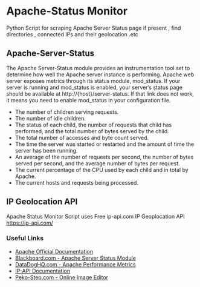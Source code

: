 # Apache-Status Monitor
Python Script for scraping Apache Server Status page if present , find directories , connected IPs and their geolocation .etc
## Apache-Server-Status
The Apache Server-Status module provides an instrumentation tool set to determine how well the Apache server instance is performing.
Apache web server exposes metrics through its status module, mod_status. If your server is running and mod_status is enabled, your server’s status page should be available at http://{host}/server-status. If that link does not work, it means you need to enable mod_status in your configuration file.

- The number of children serving requests.
- The number of idle children.
- The status of each child, the number of requests that child has performed, and the total number of bytes served by the child.
- The total number of accesses and byte count served.
- The time the server was started or restarted and the amount of time the server has been running.
- An average of the number of requests per second, the number of bytes served per second, and the average number of bytes per request.
- The current percentage of the CPU used by each child and in total by Apache.
- The current hosts and requests being processed.

## IP Geolocation API

Apache Status Monitor Script uses Free ip-api.com IP Geoplocation API 
https://ip-api.com/


### Useful Links

- [Apache Official Documentation](https://httpd.apache.org/docs/2.4/mod/mod_status.html)
- [Blackboard.com - Apache Server Status Module](https://help.blackboard.com/Learn/Administrator/Hosting/Performance_Optimization/Optimization_Apache/Server-Status_Module_Apache)
- [DataDogHQ.com - Apache Performance Metrics](https://www.datadoghq.com/blog/collect-apache-performance-metrics/)
- [IP-API Documentation](https://ip-api.com/docs)
- [Peko-Step.com - Online Image Editor](https://www.peko-step.com/)
